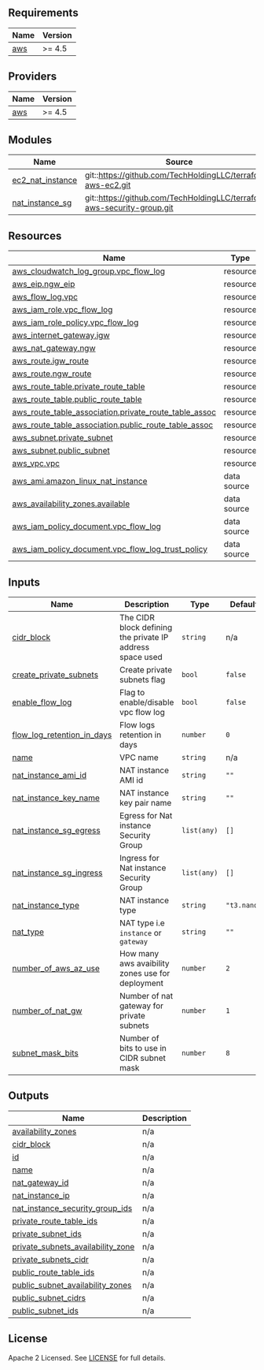 ## Requirements

| Name | Version |
|------|---------|
| <a name="requirement_aws"></a> [aws](#requirement\_aws) | >= 4.5 |

## Providers

| Name | Version |
|------|---------|
| <a name="provider_aws"></a> [aws](#provider\_aws) | >= 4.5 |

## Modules

| Name | Source | Version |
|------|--------|---------|
| <a name="module_ec2_nat_instance"></a> [ec2\_nat\_instance](#module\_ec2\_nat\_instance) | git::https://github.com/TechHoldingLLC/terraform-aws-ec2.git | v1.0.0 |
| <a name="module_nat_instance_sg"></a> [nat\_instance\_sg](#module\_nat\_instance\_sg) | git::https://github.com/TechHoldingLLC/terraform-aws-security-group.git | v0.0.1 |

## Resources

| Name | Type |
|------|------|
| [aws_cloudwatch_log_group.vpc_flow_log](https://registry.terraform.io/providers/hashicorp/aws/latest/docs/resources/cloudwatch_log_group) | resource |
| [aws_eip.ngw_eip](https://registry.terraform.io/providers/hashicorp/aws/latest/docs/resources/eip) | resource |
| [aws_flow_log.vpc](https://registry.terraform.io/providers/hashicorp/aws/latest/docs/resources/flow_log) | resource |
| [aws_iam_role.vpc_flow_log](https://registry.terraform.io/providers/hashicorp/aws/latest/docs/resources/iam_role) | resource |
| [aws_iam_role_policy.vpc_flow_log](https://registry.terraform.io/providers/hashicorp/aws/latest/docs/resources/iam_role_policy) | resource |
| [aws_internet_gateway.igw](https://registry.terraform.io/providers/hashicorp/aws/latest/docs/resources/internet_gateway) | resource |
| [aws_nat_gateway.ngw](https://registry.terraform.io/providers/hashicorp/aws/latest/docs/resources/nat_gateway) | resource |
| [aws_route.igw_route](https://registry.terraform.io/providers/hashicorp/aws/latest/docs/resources/route) | resource |
| [aws_route.ngw_route](https://registry.terraform.io/providers/hashicorp/aws/latest/docs/resources/route) | resource |
| [aws_route_table.private_route_table](https://registry.terraform.io/providers/hashicorp/aws/latest/docs/resources/route_table) | resource |
| [aws_route_table.public_route_table](https://registry.terraform.io/providers/hashicorp/aws/latest/docs/resources/route_table) | resource |
| [aws_route_table_association.private_route_table_assoc](https://registry.terraform.io/providers/hashicorp/aws/latest/docs/resources/route_table_association) | resource |
| [aws_route_table_association.public_route_table_assoc](https://registry.terraform.io/providers/hashicorp/aws/latest/docs/resources/route_table_association) | resource |
| [aws_subnet.private_subnet](https://registry.terraform.io/providers/hashicorp/aws/latest/docs/resources/subnet) | resource |
| [aws_subnet.public_subnet](https://registry.terraform.io/providers/hashicorp/aws/latest/docs/resources/subnet) | resource |
| [aws_vpc.vpc](https://registry.terraform.io/providers/hashicorp/aws/latest/docs/resources/vpc) | resource |
| [aws_ami.amazon_linux_nat_instance](https://registry.terraform.io/providers/hashicorp/aws/latest/docs/data-sources/ami) | data source |
| [aws_availability_zones.available](https://registry.terraform.io/providers/hashicorp/aws/latest/docs/data-sources/availability_zones) | data source |
| [aws_iam_policy_document.vpc_flow_log](https://registry.terraform.io/providers/hashicorp/aws/latest/docs/data-sources/iam_policy_document) | data source |
| [aws_iam_policy_document.vpc_flow_log_trust_policy](https://registry.terraform.io/providers/hashicorp/aws/latest/docs/data-sources/iam_policy_document) | data source |

## Inputs

| Name | Description | Type | Default | Required |
|------|-------------|------|---------|:--------:|
| <a name="input_cidr_block"></a> [cidr\_block](#input\_cidr\_block) | The CIDR block defining the private IP address space used | `string` | n/a | yes |
| <a name="input_create_private_subnets"></a> [create\_private\_subnets](#input\_create\_private\_subnets) | Create private subnets flag | `bool` | `false` | no |
| <a name="input_enable_flow_log"></a> [enable\_flow\_log](#input\_enable\_flow\_log) | Flag to enable/disable vpc flow log | `bool` | `false` | no |
| <a name="input_flow_log_retention_in_days"></a> [flow\_log\_retention\_in\_days](#input\_flow\_log\_retention\_in\_days) | Flow logs retention in days | `number` | `0` | no |
| <a name="input_name"></a> [name](#input\_name) | VPC name | `string` | n/a | yes |
| <a name="input_nat_instance_ami_id"></a> [nat\_instance\_ami\_id](#input\_nat\_instance\_ami\_id) | NAT instance AMI id | `string` | `""` | no |
| <a name="input_nat_instance_key_name"></a> [nat\_instance\_key\_name](#input\_nat\_instance\_key\_name) | NAT instance key pair name | `string` | `""` | no |
| <a name="input_nat_instance_sg_egress"></a> [nat\_instance\_sg\_egress](#input\_nat\_instance\_sg\_egress) | Egress for Nat instance Security Group | `list(any)` | `[]` | no |
| <a name="input_nat_instance_sg_ingress"></a> [nat\_instance\_sg\_ingress](#input\_nat\_instance\_sg\_ingress) | Ingress for Nat instance Security Group | `list(any)` | `[]` | no |
| <a name="input_nat_instance_type"></a> [nat\_instance\_type](#input\_nat\_instance\_type) | NAT instance type | `string` | `"t3.nano"` | no |
| <a name="input_nat_type"></a> [nat\_type](#input\_nat\_type) | NAT type i.e `instance` or `gateway` | `string` | `""` | no |
| <a name="input_number_of_aws_az_use"></a> [number\_of\_aws\_az\_use](#input\_number\_of\_aws\_az\_use) | How many aws avaibility zones use for deployment | `number` | `2` | no |
| <a name="input_number_of_nat_gw"></a> [number\_of\_nat\_gw](#input\_number\_of\_nat\_gw) | Number of nat gateway for private subnets | `number` | `1` | no |
| <a name="input_subnet_mask_bits"></a> [subnet\_mask\_bits](#input\_subnet\_mask\_bits) | Number of bits to use in CIDR subnet mask | `number` | `8` | no |

## Outputs

| Name | Description |
|------|-------------|
| <a name="output_availability_zones"></a> [availability\_zones](#output\_availability\_zones) | n/a |
| <a name="output_cidr_block"></a> [cidr\_block](#output\_cidr\_block) | n/a |
| <a name="output_id"></a> [id](#output\_id) | n/a |
| <a name="output_name"></a> [name](#output\_name) | n/a |
| <a name="output_nat_gateway_id"></a> [nat\_gateway\_id](#output\_nat\_gateway\_id) | n/a |
| <a name="output_nat_instance_ip"></a> [nat\_instance\_ip](#output\_nat\_instance\_ip) | n/a |
| <a name="output_nat_instance_security_group_ids"></a> [nat\_instance\_security\_group\_ids](#output\_nat\_instance\_security\_group\_ids) | n/a |
| <a name="output_private_route_table_ids"></a> [private\_route\_table\_ids](#output\_private\_route\_table\_ids) | n/a |
| <a name="output_private_subnet_ids"></a> [private\_subnet\_ids](#output\_private\_subnet\_ids) | n/a |
| <a name="output_private_subnets_availability_zone"></a> [private\_subnets\_availability\_zone](#output\_private\_subnets\_availability\_zone) | n/a |
| <a name="output_private_subnets_cidr"></a> [private\_subnets\_cidr](#output\_private\_subnets\_cidr) | n/a |
| <a name="output_public_route_table_ids"></a> [public\_route\_table\_ids](#output\_public\_route\_table\_ids) | n/a |
| <a name="output_public_subnet_availability_zones"></a> [public\_subnet\_availability\_zones](#output\_public\_subnet\_availability\_zones) | n/a |
| <a name="output_public_subnet_cidrs"></a> [public\_subnet\_cidrs](#output\_public\_subnet\_cidrs) | n/a |
| <a name="output_public_subnet_ids"></a> [public\_subnet\_ids](#output\_public\_subnet\_ids) | n/a |

## License

Apache 2 Licensed. See [LICENSE](https://github.com/TechHoldingLLC/terraform-aws-vpc/blob/main/LICENSE) for full details.